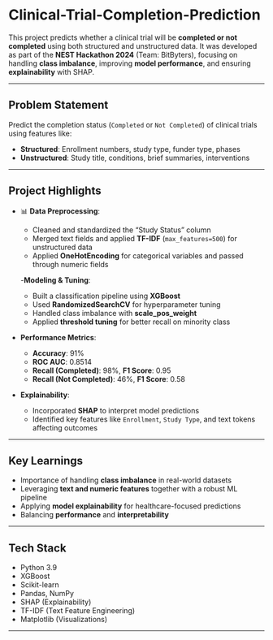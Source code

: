 # Clinical-Trial-Completion-Prediction
This project predicts whether a clinical trial will be **completed or not completed** using both structured and unstructured data. It was developed as part of the **NEST Hackathon 2024** (Team: BitByters), focusing on handling **class imbalance**, improving **model performance**, and ensuring **explainability** with SHAP.

---

## Problem Statement

Predict the completion status (`Completed` or `Not Completed`) of clinical trials using features like:

- **Structured**: Enrollment numbers, study type, funder type, phases
- **Unstructured**: Study title, conditions, brief summaries, interventions

---

## Project Highlights

- 📊 **Data Preprocessing**:
  - Cleaned and standardized the “Study Status” column
  - Merged text fields and applied **TF-IDF** (`max_features=500`) for unstructured data
  - Applied **OneHotEncoding** for categorical variables and passed through numeric fields

  -**Modeling & Tuning**:
  - Built a classification pipeline using **XGBoost**
  - Used **RandomizedSearchCV** for hyperparameter tuning
  - Handled class imbalance with **scale_pos_weight**
  - Applied **threshold tuning** for better recall on minority class

- **Performance Metrics**:
  - **Accuracy**: 91%
  - **ROC AUC**: 0.8514
  - **Recall (Completed)**: 98%, **F1 Score**: 0.95
  - **Recall (Not Completed)**: 46%, **F1 Score**: 0.58

- **Explainability**:
  - Incorporated **SHAP** to interpret model predictions
  - Identified key features like `Enrollment`, `Study Type`, and text tokens affecting outcomes

---

## Key Learnings

- Importance of handling **class imbalance** in real-world datasets
- Leveraging **text and numeric features** together with a robust ML pipeline
- Applying **model explainability** for healthcare-focused predictions
- Balancing **performance** and **interpretability**

---

## Tech Stack

- Python 3.9
- XGBoost
- Scikit-learn
- Pandas, NumPy
- SHAP (Explainability)
- TF-IDF (Text Feature Engineering)
- Matplotlib (Visualizations)

---
